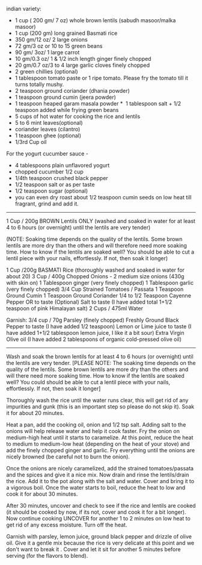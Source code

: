 indian variety:

* 1 cup ( 200 gm/ 7 oz) whole brown lentils (sabudh masoor/malka masoor)
* 1 cup (200 gm) long grained Basmati rice
* 350 gm/12 oz/ 2 large onions
* 72 gm/3 oz or 10 to 15 green beans
* 90 gm/ 3oz/ 1 large carrot
* 10 gm/0.3 oz/ 1 & 1/2 inch length ginger finely chopped
* 20 gm/0.7 oz/3 to 4 large garlic cloves finely chopped
* 2 green chillies (optional)
* 1 tablespoon tomato paste or 1 ripe tomato. Please fry the tomato till it turns totally mushy.
* 2 teaspoon ground coriander (dhania powder)
* 1 teaspoon ground cumin (jeera powder)
* 1 teaspoon heaped garam masala powder
*  1 tablespoon salt + 1/2 teaspoon added while frying green beans
* 5 cups of hot water for cooking the rice and lentils
* 5 to 6 mint leaves(optional)
* coriander leaves (cilantro)
* 1 teaspoon ghee (optional)
* 1/3rd Cup oil

For the yogurt cucumber sauce -
* 4 tablespoons plain unflavored yogurt
* chopped cucumber 1/2 cup
* 1/4th teaspoon crushed black pepper
* 1/2 teaspoon salt or as per taste
* 1/2 teaspoon sugar (optional)
* you can even dry roast about 1/2 teaspoon cumin seeds on low heat till fragrant, grind and add it.

  

---

1 Cup / 200g BROWN Lentils ONLY (washed and soaked in water for at least 4 to 6 hours (or overnight) until the lentils are very tender)

(NOTE: Soaking time depends on the quality of the lentils. Some brown lentils are more dry than the others and will therefore need more soaking time. How to know if the lentils are soaked well? You should be able to cut a lentil piece with your nails, effortlessly. If not, then soak it longer)

1 Cup /200g BASMATI Rice (thoroughly washed and soaked in water for about 20)
3 Cup / 400g Chopped Onions - 2 medium size onions (430g with skin on)
1 Tablespoon ginger (very finely chopped)
1 Tablespoon garlic  (very finely chopped)
3/4 Cup Strained Tomatoes / Passata
1 Teaspoon Ground Cumin
1 Teaspoon Ground Coriander
1/4 to 1/2 Teaspoon Cayenne Pepper OR to taste (Optional)
Salt to taste (I have added total 1+1/2 teaspoon of pink Himalayan salt)
2 Cups / 475ml Water

Garnish:
3/4 cup / 70g Parsley (finely chopped)
Freshly Ground Black Pepper to taste (I have added 1/2 teaspoon)
Lemon or Lime juice to taste (I have added 1+1/2 tablespoon lemon juice, I like it a bit sour)
Extra Virgin Olive oil (I have added 2 tablespoons of organic cold-pressed olive oil)

---
  

Wash and soak the brown lentils for at least 4 to 6 hours (or overnight) until the lentils are very tender.
[PLEASE NOTE: The soaking time depends on the quality of the lentils. Some brown lentils are more dry than the others and will there need more soaking time.
How to know if the lentils are soaked well? You could should be able to cut a lentil piece with your nails, effortlessly. If not, then soak it longer]

Thoroughly wash the rice until the water runs clear, this will get rid of any impurities and gunk (this is an important step so please do not skip it). Soak it for about 20 minutes.

Heat a pan, add the cooking oil, onion and 1/2 tsp salt. Adding salt to the onions will help release water and help it cook faster. Fry the onion on medium-high heat until it starts to caramelize. At this point, reduce the heat to medium to medium-low heat (depending on the heat of your stove) and add the finely chopped ginger and garlic. Fry everything until the onions are nicely browned (be careful not to burn the onion).

Once the onions are nicely caramelized, add the strained tomatoes/passata and the spices and give it a nice mix. Now drain and rinse the lentils/drain the rice. Add it to the pot along with the salt and water. Cover and bring it to a vigorous boil. Once the water starts to boil, reduce the heat to low and cook it for about 30 minutes.

After 30 minutes, uncover and check to see if the rice and lentils are cooked (it should be cooked by now, if its not, cover and cook it for a bit longer). Now continue cooking UNCOVER for another 1 to 2 minutes on low heat to get rid of any excess moisture. Turn off the heat.

Garnish with parsley, lemon juice, ground black pepper and drizzle of olive oil. Give it a gentle mix because the rice is very delicate at this point and we don't want to break it . Cover and let it sit for another 5 minutes before serving (for the flavors to blend).